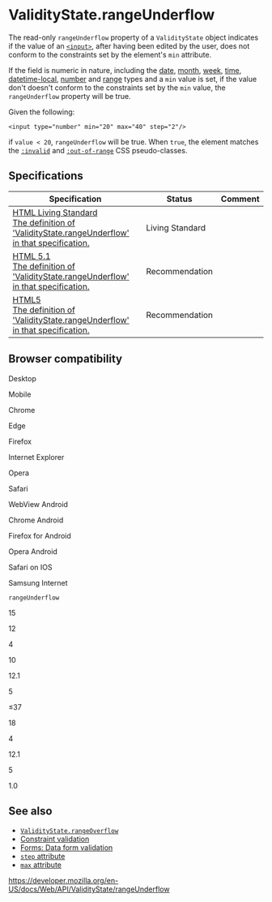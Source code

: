 ValidityState.rangeUnderflow
============================

The read-only `rangeUnderflow` property of a `ValidityState` object indicates if the value of an [`<input>`](https://developer.mozilla.org/en-US/docs/Web/HTML/Element/input), after having been edited by the user, does not conform to the constraints set by the element's `min` attribute.

If the field is numeric in nature, including the [date](https://developer.mozilla.org/en-US/docs/Web/HTML/Element/input/date), [month](https://developer.mozilla.org/en-US/docs/Web/HTML/Element/input/month), [week](https://developer.mozilla.org/en-US/docs/Web/HTML/Element/input/week), [time](https://developer.mozilla.org/en-US/docs/Web/HTML/Element/input/time), [datetime-local](https://developer.mozilla.org/en-US/docs/Web/HTML/Element/input/datetime-local), [number](https://developer.mozilla.org/en-US/docs/Web/HTML/Element/input/number) and [range](https://developer.mozilla.org/en-US/docs/Web/HTML/Element/input/range) types and a `min` value is set, if the value don't doesn't conform to the constraints set by the `min` value, the `rangeUnderflow` property will be true.

Given the following:

    <input type="number" min="20" max="40" step="2"/>

if `value < 20`, `rangeUnderflow` will be true. When `true`, the element matches the [`:invalid`](https://developer.mozilla.org/en-US/docs/Web/CSS/:invalid) and [`:out-of-range`](https://developer.mozilla.org/en-US/docs/Web/CSS/:out-of-range) CSS pseudo-classes.

Specifications
--------------

<table><thead><tr class="header"><th>Specification</th><th>Status</th><th>Comment</th></tr></thead><tbody><tr class="odd"><td><a href="https://html.spec.whatwg.org/multipage/constraints.html#dom-validitystate-rangeunderflow">HTML Living Standard<br />
<span class="small">The definition of 'ValidityState.rangeUnderflow' in that specification.</span></a></td><td><span class="spec-living">Living Standard</span></td><td></td></tr><tr class="even"><td><a href="https://www.w3.org/TR/html51/sec-forms.html#dom-validitystate-rangeunderflow">HTML 5.1<br />
<span class="small">The definition of 'ValidityState.rangeUnderflow' in that specification.</span></a></td><td><span class="spec-rec">Recommendation</span></td><td></td></tr><tr class="odd"><td><a href="https://www.w3.org/TR/html52/forms.html#dom-validitystate-rangeunderflow">HTML5<br />
<span class="small">The definition of 'ValidityState.rangeUnderflow' in that specification.</span></a></td><td><span class="spec-rec">Recommendation</span></td><td></td></tr></tbody></table>

Browser compatibility
---------------------

Desktop

Mobile

Chrome

Edge

Firefox

Internet Explorer

Opera

Safari

WebView Android

Chrome Android

Firefox for Android

Opera Android

Safari on IOS

Samsung Internet

`rangeUnderflow`

15

12

4

10

12.1

5

≤37

18

4

12.1

5

1.0

See also
--------

-   [`ValidityState.rangeOverflow`](rangeoverflow)
-   [Constraint validation](https://developer.mozilla.org/en-US/docs/Web/Guide/HTML/HTML5/Constraint_validation)
-   [Forms: Data form validation](https://developer.mozilla.org/en-US/docs/Learn/Forms/Form_validation)
-   [`step` attribute](https://developer.mozilla.org/en-US/docs/Web/HTML/Attributes/step)
-   [`max` attribute](https://developer.mozilla.org/en-US/docs/Web/HTML/Attributes/max)

<a href="https://developer.mozilla.org/en-US/docs/Web/API/ValidityState/rangeUnderflow" class="_attribution-link">https://developer.mozilla.org/en-US/docs/Web/API/ValidityState/rangeUnderflow</a>
